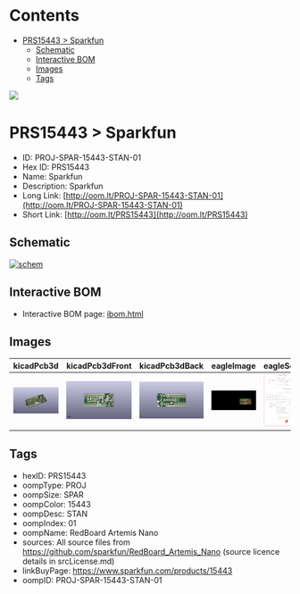 



Contents
========

* [PRS15443 > Sparkfun](#prs15443--sparkfun)
	* [Schematic](#schematic)
	* [Interactive BOM](#interactive-bom)
	* [Images](#images)
	* [Tags](#tags)
  
![][im]
# PRS15443 > Sparkfun

- ID: PROJ-SPAR-15443-STAN-01
- Hex ID: PRS15443
- Name: Sparkfun
- Description: Sparkfun
- Long Link: [http://oom.lt/PROJ-SPAR-15443-STAN-01](http://oom.lt/PROJ-SPAR-15443-STAN-01)
- Short Link: [http://oom.lt/PRS15443](http://oom.lt/PRS15443)

## Schematic
  
[![schem](eagleSchemImage.png)](eagleSchemImage.png)
## Interactive BOM

- Interactive BOM page: [ibom.html](https://htmlpreview.github.io/?https://github.com/oomlout/oomlout_OOMP_projects/blob/main/PROJ-SPAR-15443-STAN-01/kicad/bom/ibom.html)

## Images
  
  

|kicadPcb3d|kicadPcb3dFront|kicadPcb3dBack|eagleImage|eagleSchemImage|
| :---: | :---: | :---: | :---: | :---: |
|[![kicadPcb3d](kicadPcb3d_140.png)](kicadPcb3d.png)|[![kicadPcb3dFront](kicadPcb3dFront_140.png)](kicadPcb3dFront.png)|[![kicadPcb3dBack](kicadPcb3dBack_140.png)](kicadPcb3dBack.png)|[![eagleImage](eagleImage_140.png)](eagleImage.png)|[![eagleSchemImage](eagleSchemImage_140.png)](eagleSchemImage.png)|

## Tags

- hexID: PRS15443
- oompType: PROJ
- oompSize: SPAR
- oompColor: 15443
- oompDesc: STAN
- oompIndex: 01
- oompName: RedBoard Artemis Nano
- sources: All source files from https://github.com/sparkfun/RedBoard_Artemis_Nano (source licence details in srcLicense.md)
- linkBuyPage: https://www.sparkfun.com/products/15443
- oompID: PROJ-SPAR-15443-STAN-01



[im]: kicadPcb3d_450.png
